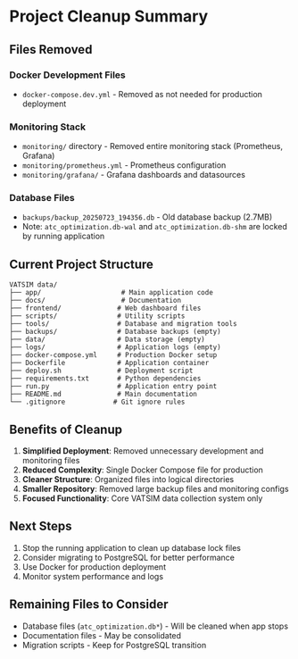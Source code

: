 # Project Cleanup Summary

## Files Removed

### Docker Development Files
- `docker-compose.dev.yml` - Removed as not needed for production deployment

### Monitoring Stack
- `monitoring/` directory - Removed entire monitoring stack (Prometheus, Grafana)
- `monitoring/prometheus.yml` - Prometheus configuration
- `monitoring/grafana/` - Grafana dashboards and datasources

### Database Files
- `backups/backup_20250723_194356.db` - Old database backup (2.7MB)
- Note: `atc_optimization.db-wal` and `atc_optimization.db-shm` are locked by running application

## Current Project Structure

```
VATSIM data/
├── app/                    # Main application code
├── docs/                   # Documentation
├── frontend/              # Web dashboard files
├── scripts/               # Utility scripts
├── tools/                 # Database and migration tools
├── backups/               # Database backups (empty)
├── data/                  # Data storage (empty)
├── logs/                  # Application logs (empty)
├── docker-compose.yml     # Production Docker setup
├── Dockerfile             # Application container
├── deploy.sh              # Deployment script
├── requirements.txt       # Python dependencies
├── run.py                 # Application entry point
├── README.md              # Main documentation
└── .gitignore            # Git ignore rules
```

## Benefits of Cleanup

1. **Simplified Deployment**: Removed unnecessary development and monitoring files
2. **Reduced Complexity**: Single Docker Compose file for production
3. **Cleaner Structure**: Organized files into logical directories
4. **Smaller Repository**: Removed large backup files and monitoring configs
5. **Focused Functionality**: Core VATSIM data collection system only

## Next Steps

1. Stop the running application to clean up database lock files
2. Consider migrating to PostgreSQL for better performance
3. Use Docker for production deployment
4. Monitor system performance and logs

## Remaining Files to Consider

- Database files (`atc_optimization.db*`) - Will be cleaned when app stops
- Documentation files - May be consolidated
- Migration scripts - Keep for PostgreSQL transition 